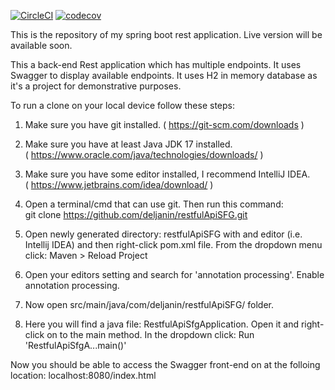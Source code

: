 [![CircleCI](https://dl.circleci.com/status-badge/img/gh/deljanin/restfulApiSFG/tree/master.svg?style=svg)](https://dl.circleci.com/status-badge/redirect/gh/deljanin/restfulApiSFG/tree/master)
[![codecov](https://codecov.io/github/deljanin/restfulApiSFG/branch/master/graph/badge.svg?token=IK87A9I2MZ)](https://codecov.io/github/deljanin/restfulApiSFG)

This is the repository of my spring boot rest application. Live version will be available soon.

This a back-end Rest application which has multiple endpoints. It uses Swagger to display available endpoints.
It uses H2 in memory database as it's a project for demonstrative purposes.

To run a clone on your local device follow these steps:

1. Make sure you have git installed. ( https://git-scm.com/downloads )


2. Make sure you have at least Java JDK 17 installed.<br />
   ( https://www.oracle.com/java/technologies/downloads/ )


3. Make sure you have some editor installed, I recommend IntelliJ IDEA. <br />
   ( https://www.jetbrains.com/idea/download/ )


4. Open a terminal/cmd that can use git. Then run this command:<br /> git clone https://github.com/deljanin/restfulApiSFG.git


5. Open newly generated directory: restfulApiSFG with and editor (i.e. Intellij IDEA) and then right-click pom.xml file.
   From the dropdown menu click: Maven > Reload Project


6. Open your editors setting and search for 'annotation processing'. Enable annotation processing.


6. Now open src/main/java/com/deljanin/restfulApiSFG/ folder.


7. Here you will find a java file: RestfulApiSfgApplication.
   Open it and right-click on to the main method. In the dropdown click: Run 'RestfulApiSfgA...main()'

Now you should be able to access the Swagger front-end on at the folloing location:
localhost:8080/index.html